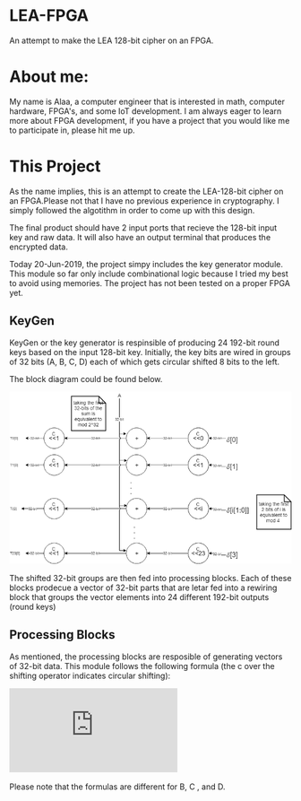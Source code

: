 # LEA-FPGA
An attempt to make the LEA 128-bit cipher on an FPGA.

# About me:
My name is Alaa, a computer engineer that is interested in math, computer hardware, FPGA's, and some IoT development. 
I am always eager to learn more about FPGA development, if you have a project that you would like me to participate in, please hit me up.

# This Project
As the name implies, this is an attempt to create the LEA-128-bit cipher on an FPGA.Please not that I have no previous experience in cryptography. I simply followed the algotithm in order to come up with this design. 

The final product should have 2 input ports that recieve the 128-bit input key and raw data. It will also have an output terminal that produces the encrypted data.

Today 20-Jun-2019, the project simpy includes the key generator module. This module so far only include combinational logic because I tried my best to avoid using memories. The project has not been tested on a proper FPGA yet.  

## KeyGen
KeyGen or the key generator is respinsible of producing 24 192-bit round keys based on the input 128-bit key. Initially, the key bits are wired in groups of 32 bits (A, B, C, D) each of which gets circular shifted 8 bits to the left.

The block diagram could be found below.

![alt text](https://raw.githubusercontent.com/LadonAl/LEA-FPGA/master/LEA-FPGA-ProcessA.png?token=AFVCXHJGQKGLFQIEEWGWG2C5BOB76)

The shifted 32-bit groups are then fed into processing blocks. Each of these blocks prodecue a vector of 32-bit parts that are letar fed into a rewiring block that groups the vector elements into 24 different 192-bit outputs (round keys)

## Processing Blocks
As mentioned, the processing blocks are resposible of generating vectors of 32-bit data.
This module follows the following formula (the c over the shifting operator indicates circular shifting):

![img](http://www.sciweavers.org/tex2img.php?eq=ROL_1%28%28A%20%2B%20ROL_i%28%5Cdelta%5Bi%5C%20mod%5C%204%5D%29%29%5C%20mod%5C%202%5E%7B32%7D%29&bc=White&fc=Black&im=jpg&fs=12&ff=arev&edit=0)

Please note that the formulas are different for B, C , and D. 

